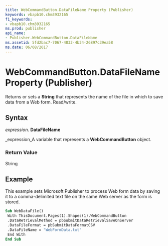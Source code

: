 ```yaml
---
title: WebCommandButton.DataFileName Property (Publisher)
keywords: vbapb10.chm3932165
f1_keywords:
- vbapb10.chm3932165
ms.prod: publisher
api_name:
- Publisher.WebCommandButton.DataFileName
ms.assetid: 5fd2bac7-7067-4833-4b34-26897c39ea58
ms.date: 06/08/2017
---
```



# WebCommandButton.DataFileName Property (Publisher)

Returns or sets a **String** that represents the name of the file in which to save data from a Web form. Read/write.


## Syntax

 _expression_. **DataFileName**

 _expression_A variable that represents a **WebCommandButton** object.


### Return Value

String


## Example

This example sets Microsoft Publisher to process Web form data by saving it to a comma-delimited text file on the same Web server as the form is stored.


```vb
Sub WebDataFile() 
 With ThisDocument.Pages(1).Shapes(1).WebCommandButton 
 .DataRetrievalMethod = pbSubmitDataRetrievalSaveOnServer 
 .DataFileFormat = pbSubmitDataFormatCSV 
 .DataFileName = "WebFormData.txt" 
 End With 
End Sub
```


